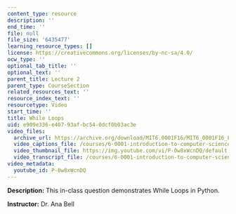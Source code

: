 ```yaml
---
content_type: resource
description: ''
end_time: ''
file: null
file_size: '6435477'
learning_resource_types: []
license: https://creativecommons.org/licenses/by-nc-sa/4.0/
ocw_type: ''
optional_tab_title: ''
optional_text: ''
parent_title: Lecture 2
parent_type: CourseSection
related_resources_text: ''
resource_index_text: ''
resourcetype: Video
start_time: ''
title: While Loops
uid: e909e336-e407-93af-bc54-0dcf0b03ac3e
video_files:
  archive_url: https://archive.org/download/MIT6.0001F16/MIT6_0001F16_Lecture_02_exercise_04_300k.mp4
  video_captions_file: /courses/6-0001-introduction-to-computer-science-and-programming-in-python-fall-2016/14474466362c520aa6a69016800e7bd9_P-0w8xWcnDQ.vtt
  video_thumbnail_file: https://img.youtube.com/vi/P-0w8xWcnDQ/default.jpg
  video_transcript_file: /courses/6-0001-introduction-to-computer-science-and-programming-in-python-fall-2016/1a4842e8b4a1b4ab1c2676ce20e6767b_P-0w8xWcnDQ.pdf
video_metadata:
  youtube_id: P-0w8xWcnDQ
---
```


**Description:** This in-class question demonstrates While Loops in Python.

**Instructor:** Dr. Ana Bell

